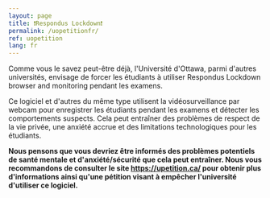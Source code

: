 ```yaml
---
layout: page
title: ❗Respondus Lockdown❗
permalink: /uopetitionfr/
ref: uopetition 
lang: fr
---
```


Comme vous le savez peut-être déjà, l'Université d'Ottawa, parmi d'autres universités, envisage de forcer les étudiants à utiliser Respondus Lockdown browser and monitoring pendant les examens.

Ce logiciel et d'autres du même type utilisent la vidéosurveillance par webcam pour enregistrer les étudiants pendant les examens et détecter les comportements suspects. Cela peut entraîner des problèmes de respect de la vie privée, une anxiété accrue et des limitations technologiques pour les étudiants.

<b>Nous pensons que vous devriez être informés des problèmes potentiels de santé mentale et d'anxiété/sécurité que cela peut entraîner. Nous vous recommandons de consulter le site <a href="https://upetition.ca/" target="_blank" class="">https://upetition.ca/</a> pour obtenir plus d'informations ainsi qu'une pétition visant à empêcher l'université d'utiliser ce logiciel.</b>